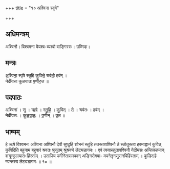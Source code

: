 +++
title = "१० अश्विना स्वृषे"

+++
## अधिमन्त्रम्
अश्विनौ। विश्वमना वैयश्वः व्यश्वो वाङ्गिरसः। उष्णिक्।

## मन्त्रः
अ॒श्विना॒ स्वृ॑षे स्तुहि कु॒वित्ते॒ श्रव॑तो॒ हव॑म् ।  
नेदी॑यसः कूळयातः प॒णीँरु॒त ॥

## पदपाठः
अ॒श्विना॑ । सु । ऋ॒षे॒ । स्तु॒हि॒ । कु॒वित् । ते॒ । श्रव॑तः । हव॑म् ।  
नेदी॑यसः । कू॒ळ॒या॒तः॒ । प॒णीन् । उ॒त ॥

## भाष्यम्
हे ऋषे विश्वमनः अश्विना अश्विनौ देवौ सुष्टुहि शोभनं स्तुहि ततस्तावश्विनौ ते स्तोतुस्तव हवमाह्वानं कुवित् कुविदिति बहुनाम बहुवारं श्रवतः श्रृणुतम् श्रुश्रवणे लेट्यडागमः । एवं त्वयास्तुतावश्विनौ नेदीयसः अन्तिकतमान् शत्रून्कूलयातः हिंस्ताम् । उतापिच पणीनेतन्नामकान् अङ्गिरोगवा- मपनेतृनसुरानपिहिंस्ताम् । कुडिदाहे ण्यन्तस्य लेट्यडागमः ॥ १० ॥